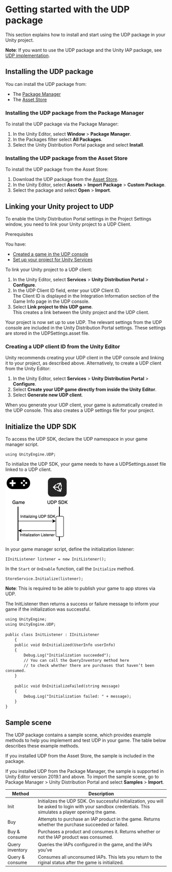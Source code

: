 # Getting started with the UDP package

This section explains how to install and start using the UDP package in your Unity project.

**Note**: If you want to use the UDP package and the Unity IAP package, see [UDP implementation](https://docs.unity3d.com/Manual/udp-getting-started.html#how-to-implement).

<a name="install"></a>
## Installing the UDP package

You can install the UDP package from:
* The [Package Manager](https://docs.unity3d.com/Manual/Packages.html)
* The [Asset Store](https://assetstore.unity.com/packages/add-ons/services/billing/unity-distribution-portal-138507)

### Installing the UDP package from the Package Manager

To install the UDP package via the Package Manager:

1. In the Unity Editor, select **Window** > **Package Manager**.
1. In the Packages filter select **All Packages**.
1. Select the Unity Distribution Portal package and select **Install**.

### Installing the UDP package from the Asset Store

To install the UDP package from the Asset Store:

1. Download the UDP package from the [Asset Store](https://assetstore.unity.com/packages/add-ons/services/billing/unity-distribution-portal-138507).
1. In the Unity Editor, select **Assets** > **Import Package** > **Custom Package**.
1. Select the package and select **Open** > **Import**.

<a name="linking"></a>
## Linking your Unity project to UDP

To enable the Unity Distribution Portal settings in the Project Settings window, you need to link your Unity project to a UDP Client. 

Prerequisites

You have:

* [Created a game in the UDP console](https://docs.unity3d.com/Manual/udp-distribution.html)
* [Set up your project for Unity Services](https://docs.unity3d.com/Manual/SettingUpProjectServices.html)

To link your Unity project to a UDP client:

1. In the Unity Editor, select **Services** > **Unity Distribution Portal** > **Configure**.
1. In the UDP Client ID field, enter your UDP Client ID.
<br/> The Client ID is displayed in the Integration Information section of the Game Info page in the UDP console.
1. Select **Link project to this UDP game**.
<br/>This creates a link between the Unity project and the UDP client.

Your project is now set up to use UDP. The relevant settings from the UDP console are included in the Unity Distribution Portal settings. These settings are stored in the UDPSettings.asset file. 

### Creating a UDP client ID from the Unity Editor

Unity recommends creating your UDP client in the UDP console and linking it to your project, as described above.
Alternatively, to create a UDP client from the Unity Editor:

1. In the Unity Editor, select **Services** > **Unity Distribution Portal** > **Configure**. 
1. Select **Create your UDP game directly from inside the Unity Editor**.
1. Select **Generate new UDP client**.

When you generate your UDP client, your game is automatically created in the UDP console. This also creates a UDP settings file for your project.

<a name="init"></a>
## Initialize the UDP SDK
To access the UDP SDK, declare the UDP namespace in your game manager script.

```
using UnityEngine.UDP;
```

To initialize the UDP SDK, your game needs to have a UDPSettings.asset file linked to a UDP client.


![Initializing game integration with UDP](Images/5-GamesWithIAP_01.png)<br/>

In your game manager script, define the initialization listener:

```
IInitListener listener = new InitListener();
```

In the `Start` or `OnEnable` function, call the `Initialize` method.

```
StoreService.Initialize(listener);
```

**Note**: This is required to be able to publish your game to app stores via UDP.

The InitListener then returns a success or failure message to inform your game if the initialization was successful.

```
using UnityEngine;
using UnityEngine.UDP;
  
public class InitListener : IInitListener
    {
    public void OnInitialized(UserInfo userInfo)
    {
        Debug.Log("Initialization succeeded");
        // You can call the QueryInventory method here
        // to check whether there are purchases that haven’t been consumed.       
    }

    public void OnInitializeFailed(string message)
    {
        Debug.Log("Initialization failed: " + message);
    }
}
```

<a name="sample"></a>
## Sample scene

The UDP package contains a sample scene, which provides example methods to help you implement and test UDP in your game. The table below describes these example methods.

If you installed UDP from the Asset Store, the sample is included in the package.

If you installed UDP from the Package Manager, the sample is supported in Unity Editor version 2019.1 and above. To import the sample scene, go to Package Manager > Unity Distribution Portal and select **Samples** > **Import**.

|Method|Description|
|---|---|
|Init|Initializes the UDP SDK. On successful initialization, you will be asked to login with your sandbox credentials. This simulates a player opening the game.|
|Buy|Attempts to purchase an IAP product in the game. Returns whether the purchase succeeded or failed.|
|Buy & consume|Purchases a product and consumes it. Returns whether or not the IAP product was consumed.|
|Query inventory|Queries the IAPs configured in the game, and the IAPs you’ve |urchased but not consumed.|
|Query & consume|Consumes all unconsumed IAPs. This lets you return to the riginal status after the game is initialized.|
